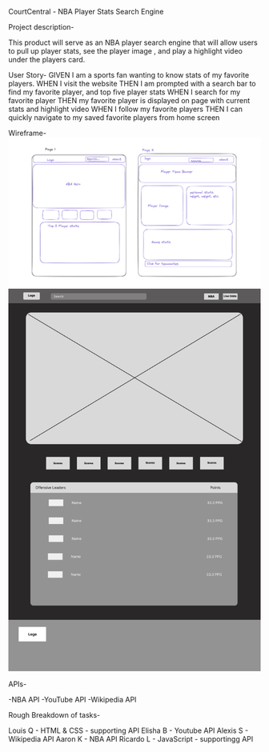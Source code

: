 CourtCentral - NBA Player Stats Search Engine

Project description- 

This product will serve as an NBA player search engine that will allow users to pull up player stats, see the player image , and play a highlight video under the players card.  

User Story-
GIVEN  I am a sports fan wanting to know stats of my favorite players. 
WHEN I visit the website 
THEN I am prompted with a search bar to find my favorite player, and top five player stats
WHEN I search for my favorite player
THEN my favorite player is displayed on page with current stats and highlight video
WHEN I follow my favorite players
THEN I can quickly navigate to my saved favorite players from home screen


Wireframe- ![image](https://github.com/SoftPoachedEggs/NBA-Player-Stat-Search/blob/afe370ff610363a2547eecd5a2a3c13abe67ebe2/image.png)
![image](https://github.com/SoftPoachedEggs/NBA-Player-Stat-Search/blob/1b0962379559450fcb056dd58f40c27422c050ee/landingPage.png)



APIs- 

-NBA API
-YouTube API 
-Wikipedia API

Rough Breakdown of tasks-

Louis Q - HTML & CSS - supporting API 
Elisha B - Youtube API 
Alexis S - Wikipedia API
Aaron K - NBA API
Ricardo L - JavaScript - supportingg API

